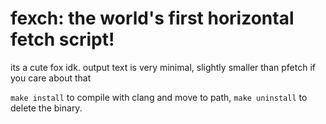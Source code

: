 # fexch: the world's first horizontal fetch script!

its a cute fox idk. output text is very minimal, slightly smaller than pfetch if you care about that

`make install` to compile with clang and move to path, `make uninstall` to delete the binary.
